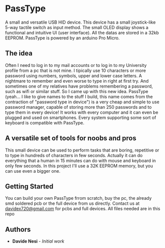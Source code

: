 # PassType

A small and versatile USB HID device. This device has a small joystick-like 5-way tactile switch as input method. The small OLED display shows a functional and intuitive UI (user interface). All the datas are stored in a 32kb EEPROM. PassType is powered by an arduino Pro Micro. 


## The idea

Often I need to log in to my mail accounts or to log in to my University profile from a pc that is not mine. I tipically use 10 characters or more password using numbers, symbols, upper and lower case letters. A nightmare to remember and even worse to type in right at first try. And sometimes one of my relatives have problems remembering a password, such as wifi or similar stuff. So I came up with this new idea. PassType (yeah... I like to give names to the stuff I build, this name comes from the contraction of "password type in device") is a very cheap and simple to use password manager, capable of storing more than 250 passwords and to type them in every device! It works with every computer and it can even be plugged and used on smartphones. Every system supporting some sort of keyboard is compatible with PassType.

## A versatile set of tools for noobs and pros

This small device can be used to perform tasks that are boring, repetitive or to type in hundreds of characters in few seconds. Actually it can do everything that a human in 15 minutes can do with mouse and keyboard in only few seconds. In this project I'll use a 32K EEPROM memory, but you can use even a bigger one.

## Getting Started

You can build your own PassType frrom scratch, buy the pc, the already smd soldered pcb or the full device from us directly.
Contact us at davidex720@gmail.com for pcbs and full devices. All files needed are in this repo







## Authors

* **Davide Nesi** - *Initial work*



